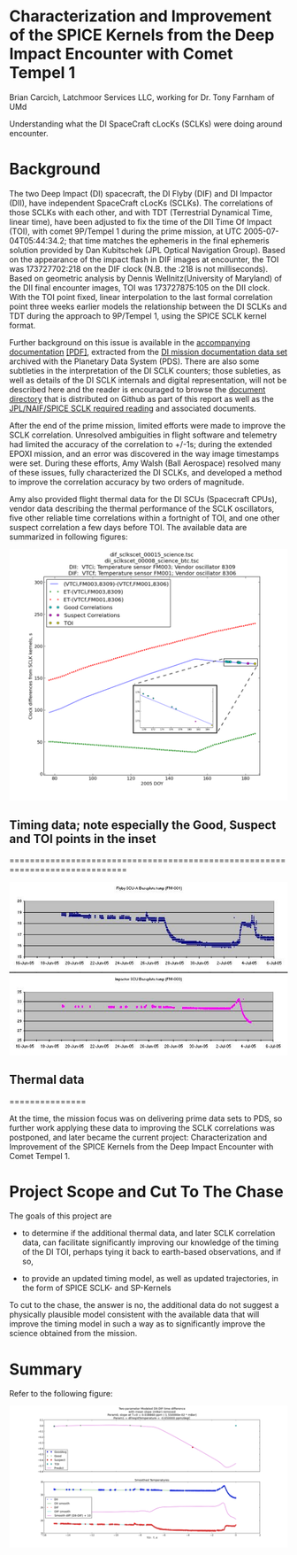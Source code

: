 Characterization and Improvement of the SPICE Kernels from the Deep Impact Encounter with Comet Tempel 1
==================================================

Brian Carcich, Latchmoor Services LLC, working for Dr. Tony Farnham of UMd


Understanding what the DI SpaceCraft cLocKs (SCLKs) were doing
around encounter.

Background
==========

The two Deep Impact (DI) spacecraft, the DI Flyby (DIF) and DI Impactor (DII), have independent SpaceCraft cLocKs (SCLKs).  The correlations of those SCLKs with each other, and with TDT (Terrestrial Dynamical Time, linear time), have been adjusted to fix the time of the DII Time Of Impact (TOI), with comet 9P/Tempel 1 during the prime mission, at UTC 2005-07-04T05:44:34.2; that time matches the ephemeris in the final ephemeris solution provided by Dan Kubitschek (JPL Optical Navigation Group).  Based on the appearance of the impact flash in DIF images at encounter, the TOI was 173727702:218 on the DIF clock (N.B. the :218 is not milliseconds).  Based on geometric analysis by Dennis Wellnitz(University of Maryland) of the DII final encounter images, TOI was 173727875:105 on the DII clock.  With the TOI point fixed, linear interpolation to the last formal correlation point three weeks earlier models the relationship between the DI SCLKs and TDT during the approach to 9P/Tempel 1, using the SPICE SCLK kernel format.

Further background on this issue is available in the [accompanying documentation](../doc/spacecraft_clock_correlation/) [[PDF]](https://github.com/drbitboy/Sclk9P/blob/master/doc/spacecraft_clock_correlation/sclk_correlation.pdf?raw=true), extracted from the [DI mission documentation data set](http://pdssbn.astro.umd.edu/holdings/di-c-hrii_hriv_mri_its-6-doc-set-v4.0/document/flight_data/di/spacecraft_clock_correlation/) archived with the Planetary Data System (PDS).  There are also some subtleties in the interpretation of the DI SCLK counters; those subleties, as well as details of the DI SCLK internals and digital representation, will not be described here and the reader is encouraged to browse the [document directory](../doc/) that is distributed on Github as part of this report as well as the [JPL/NAIF/SPICE SCLK required reading](http://naif.jpl.nasa.gov/pub/naif/toolkit_docs/C/req/sclk.html) and associated documents.

After the end of the prime mission, limited efforts were made to improve the SCLK correlation.  Unresolved ambiguities in flight software and telemetry had limited the accuracy of the correlation to +/-1s; during the extended EPOXI mission, and an error was discovered in the way image timestamps were set.  During these efforts, Amy Walsh (Ball Aerospace) resolved many of these issues, fully characterized the DI SCLKs, and developed a method to improve the correlation accuracy by two orders of magnitude.  

Amy also provided flight thermal data for the DI SCUs (Spacecraft CPUs), vendor data describing the thermal performance of the SCLK oscillators, five other reliable time correlations within a fortnight of TOI, and one other suspect correlation a few days before TOI.  The available data are summarized in following figures:

![](https://github.com/drbitboy/Sclk9P/raw/master/results/ExistingKernelCorrelationWithExtension.png)

## Timing data; note especially the Good, Suspect and TOI points in the inset
=============================================================================

![](https://github.com/drbitboy/Sclk9P/raw/master/doc/spacecraft_clock_correlation/fig2_sclk_temp_history.jpg)

## Thermal data
===============

At the time, the mission focus was on delivering prime data sets to PDS, so further work applying these data to improving the SCLK correlations was postponed, and later became the current project:  Characterization and Improvement of the SPICE Kernels from the Deep Impact Encounter with Comet Tempel 1.

Project Scope and Cut To The Chase
==================================

The goals of this project are 

- to determine if the additional thermal data, and later SCLK correlation data, can facilitate significantly improving our knowledge of the timing of the DI TOI, perhaps tying it back to earth-based observations, and if so, 

- to provide an updated timing model, as well as updated trajectories, in the form of SPICE SCLK- and SP-Kernels

To cut to the chase, the answer is no, the additional data do not suggest a physically plausible model consistent with the available data that will improve the timing model in such a way as to significantly improve the science obtained from the mission.

Summary
=======

Refer to the following figure:

![](https://github.com/drbitboy/Sclk9P/raw/master/results/TwoParamModel_case0.png)



